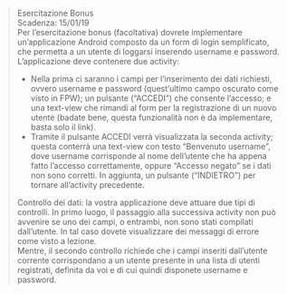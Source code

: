 
>Esercitazione Bonus  
>Scadenza: 15/01/19  
>Per l’esercitazione bonus (facoltativa) dovrete implementare un’applicazione Android composto da un form di login semplificato, che permetta a un utente di loggarsi inserendo username e password.   
>L’applicazione deve contenere due activity:  
> - Nella prima ci saranno i campi per l’inserimento dei dati richiesti, ovvero username e password (quest’ultimo campo oscurato come visto in FPW); un pulsante (“ACCEDI”) che consente l’accesso; e una text-view che rimandi al form per la registrazione di un nuovo utente (badate bene, questa funzionalità non è da implementare, basta solo il link).  
> - Tramite il pulsante ACCEDI verrà visualizzata la seconda activity; questa conterrà una text-view con testo “Benvenuto username”, dove username corrisponde al nome dell’utente che ha appena fatto l’accesso correttamente, oppure “Accesso negato” se i dati non sono corretti. In aggiunta, un pulsante (“INDIETRO”) per tornare all’activity precedente.  
>
>Controllo dei dati: la vostra applicazione deve attuare due tipi di controlli. In primo luogo, il passaggio alla successiva activity non può avvenire se uno dei campi, o entrambi, non sono stati compilati dall’utente. In tal caso dovete visualizzare dei messaggi di errore come visto a lezione.  
>Mentre, il secondo controllo richiede che i campi inseriti dall’utente corrente corrispondano a un utente presente in una lista di utenti registrati, definita da voi e di cui quindi disponete username e password.
